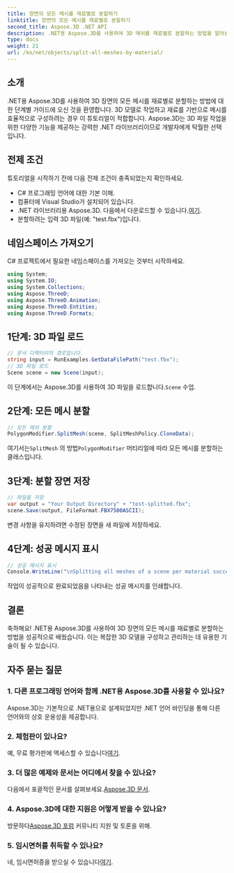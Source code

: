 ```yaml
---
title: 장면의 모든 메시를 재료별로 분할하기
linktitle: 장면의 모든 메시를 재료별로 분할하기
second_title: Aspose.3D .NET API
description: .NET용 Aspose.3D를 사용하여 3D 메쉬를 재료별로 분할하는 방법을 알아보세요. 3D 모델의 효율적인 구성 및 관리를 위한 단계별 가이드를 따르십시오.
type: docs
weight: 21
url: /ko/net/objects/split-all-meshes-by-material/
---
```

## 소개
.NET용 Aspose.3D를 사용하여 3D 장면의 모든 메시를 재료별로 분할하는 방법에 대한 단계별 가이드에 오신 것을 환영합니다. 3D 모델로 작업하고 재료를 기반으로 메시를 효율적으로 구성하려는 경우 이 튜토리얼이 적합합니다. Aspose.3D는 3D 파일 작업을 위한 다양한 기능을 제공하는 강력한 .NET 라이브러리이므로 개발자에게 탁월한 선택입니다.
## 전제 조건
튜토리얼을 시작하기 전에 다음 전제 조건이 충족되었는지 확인하세요.
- C# 프로그래밍 언어에 대한 기본 이해.
- 컴퓨터에 Visual Studio가 설치되어 있습니다.
-  .NET 라이브러리용 Aspose.3D. 다음에서 다운로드할 수 있습니다.[여기](https://releases.aspose.com/3d/net/).
- 분할하려는 입력 3D 파일(예: "test.fbx")입니다.
## 네임스페이스 가져오기
C# 프로젝트에서 필요한 네임스페이스를 가져오는 것부터 시작하세요.
```csharp
using System;
using System.IO;
using System.Collections;
using Aspose.ThreeD;
using Aspose.ThreeD.Animation;
using Aspose.ThreeD.Entities;
using Aspose.ThreeD.Formats;
```
## 1단계: 3D 파일 로드
```csharp
// 문서 디렉터리의 경로입니다.
string input = RunExamples.GetDataFilePath("test.fbx");
// 3D 파일 로드
Scene scene = new Scene(input);
```
 이 단계에서는 Aspose.3D를 사용하여 3D 파일을 로드합니다.`Scene` 수업.
## 2단계: 모든 메시 분할
```csharp
// 모든 메쉬 분할
PolygonModifier.SplitMesh(scene, SplitMeshPolicy.CloneData);
```
 여기서는`SplitMesh` 의 방법`PolygonModifier` 머티리얼에 따라 모든 메시를 분할하는 클래스입니다.
## 3단계: 분할 장면 저장
```csharp
// 파일을 저장
var output = "Your Output Directory" + "test-splitted.fbx";
scene.Save(output, FileFormat.FBX7500ASCII);
```
변경 사항을 유지하려면 수정된 장면을 새 파일에 저장하세요.
## 4단계: 성공 메시지 표시
```csharp
// 성공 메시지 표시
Console.WriteLine("\nSplitting all meshes of a scene per material successfully.\nFile saved at " + output);
```
작업이 성공적으로 완료되었음을 나타내는 성공 메시지를 인쇄합니다.
## 결론
축하해요! .NET용 Aspose.3D를 사용하여 3D 장면의 모든 메시를 재료별로 분할하는 방법을 성공적으로 배웠습니다. 이는 복잡한 3D 모델을 구성하고 관리하는 데 유용한 기술이 될 수 있습니다.
## 자주 묻는 질문
### 1. 다른 프로그래밍 언어와 함께 .NET용 Aspose.3D를 사용할 수 있나요?
Aspose.3D는 기본적으로 .NET용으로 설계되었지만 .NET 언어 바인딩을 통해 다른 언어와의 상호 운용성을 제공합니다.
### 2. 체험판이 있나요?
 예, 무료 평가판에 액세스할 수 있습니다[여기](https://releases.aspose.com/).
### 3. 더 많은 예제와 문서는 어디에서 찾을 수 있나요?
 다음에서 포괄적인 문서를 살펴보세요.[Aspose.3D 문서](https://reference.aspose.com/3d/net/).
### 4. Aspose.3D에 대한 지원은 어떻게 받을 수 있나요?
 방문하다[Aspose.3D 포럼](https://forum.aspose.com/c/3d/18) 커뮤니티 지원 및 토론을 위해.
### 5. 임시면허를 취득할 수 있나요?
 네, 임시면허증을 받으실 수 있습니다[여기](https://purchase.aspose.com/temporary-license/).
